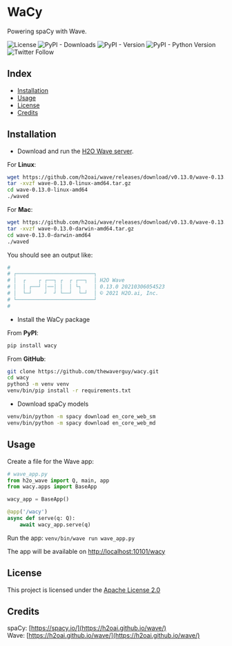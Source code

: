 # WaCy
Powering spaCy with Wave.
<p>
  <img alt="License" src="https://img.shields.io/github/license/vopani/pychesscom?color=blue">
  <img alt="PyPI - Downloads" src="https://img.shields.io/pypi/dm/wacy?color=orange">
  <img alt="PyPI - Version" src="https://img.shields.io/pypi/v/wacy?label=pypi&color=green">
  <img alt="PyPI - Python Version" src="https://img.shields.io/pypi/pyversions/wacy?color=yellow">
  <img alt="Twitter Follow" src="https://img.shields.io/twitter/follow/thewaverguy">
</p>

## Index

* [Installation](#Installation)
* [Usage](#Usage)
* [License](#License)
* [Credits](#Credits)

## Installation

* Download and run the [H2O Wave server](https://github.com/h2oai/wave/releases).

For **Linux**:

```bash
wget https://github.com/h2oai/wave/releases/download/v0.13.0/wave-0.13.0-linux-amd64.tar.gz
tar -xvzf wave-0.13.0-linux-amd64.tar.gz
cd wave-0.13.0-linux-amd64
./waved
```

For **Mac**:

```bash
wget https://github.com/h2oai/wave/releases/download/v0.13.0/wave-0.13.0-darwin-amd64.tar.gz
tar -xvzf wave-0.13.0-darwin-amd64.tar.gz
cd wave-0.13.0-darwin-amd64
./waved
```

You should see an output like:

```bash
#
# ┌─────────────────────────┐
# │  ┌    ┌ ┌──┐ ┌  ┌ ┌──┐  │ H2O Wave
# │  │ ┌──┘ │──│ │  │ └┐    │ 0.13.0 20210306054523
# │  └─┘    ┘  ┘ └──┘  └─┘  │ © 2021 H2O.ai, Inc.
# └─────────────────────────┘
#
```

* Install the WaCy package

From **PyPI**:

```bash
pip install wacy
```

From **GitHub**:

```bash
git clone https://github.com/thewaverguy/wacy.git
cd wacy
python3 -m venv venv
venv/bin/pip install -r requirements.txt
```

* Download spaCy models

```bash
venv/bin/python -m spacy download en_core_web_sm
venv/bin/python -m spacy download en_core_web_md
```

## Usage
Create a file for the Wave app:

```python
# wave_app.py
from h2o_wave import Q, main, app
from wacy.apps import BaseApp

wacy_app = BaseApp()

@app('/wacy')
async def serve(q: Q):
    await wacy_app.serve(q)
```

Run the app: `venv/bin/wave run wave_app.py`

The app will be available on [http://localhost:10101/wacy](http://localhost:10101/wacy)

## License

This project is licensed under the [Apache License 2.0](LICENSE)

## Credits

spaCy: [https://spacy.io/](https://h2oai.github.io/wave/)   
Wave: [https://h2oai.github.io/wave/](https://h2oai.github.io/wave/)

